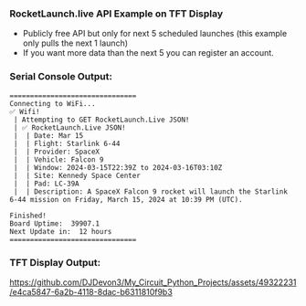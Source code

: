 ### RocketLaunch.live API Example on TFT Display
- Publicly free API but only for next 5 scheduled launches (this example only pulls the next 1 launch)
- If you want more data than the next 5 you can register an account.

### Serial Console Output:
```
===============================
Connecting to WiFi...
✅ Wifi!
 | Attempting to GET RocketLaunch.Live JSON!
 | ✅ RocketLaunch.Live JSON!
 |  | Date: Mar 15
 |  | Flight: Starlink 6-44
 |  | Provider: SpaceX
 |  | Vehicle: Falcon 9
 |  | Window: 2024-03-15T22:39Z to 2024-03-16T03:10Z
 |  | Site: Kennedy Space Center
 |  | Pad: LC-39A
 |  | Description: A SpaceX Falcon 9 rocket will launch the Starlink 6-44 mission on Friday, March 15, 2024 at 10:39 PM (UTC).

Finished!
Board Uptime:  39907.1
Next Update in:  12 hours
===============================
```
### TFT Display Output:
https://github.com/DJDevon3/My_Circuit_Python_Projects/assets/49322231/e4ca5847-6a2b-4118-8dac-b6311810f9b3

